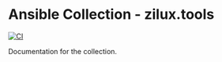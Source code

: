 # Ansible Collection - zilux.tools

[![CI](https://github.com/zilux/tools-collections/actions/workflows/ci.yml/badge.svg?branch=main)](https://github.com/zilux/tools-collections/actions/workflows/ci.yml)

Documentation for the collection.



